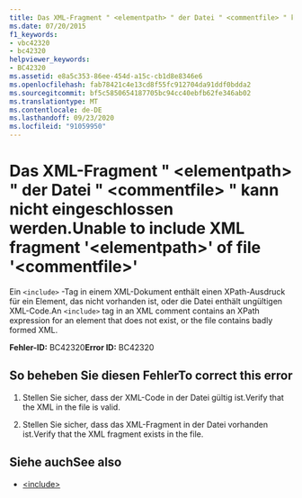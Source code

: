 ```yaml
---
title: Das XML-Fragment " <elementpath> " der Datei " <commentfile> " kann nicht eingeschlossen werden.
ms.date: 07/20/2015
f1_keywords:
- vbc42320
- bc42320
helpviewer_keywords:
- BC42320
ms.assetid: e8a5c353-86ee-454d-a15c-cb1d8e8346e6
ms.openlocfilehash: fab78421c4e13cd8f55fc912704da91ddf0bdda2
ms.sourcegitcommit: bf5c5850654187705bc94cc40ebfb62fe346ab02
ms.translationtype: MT
ms.contentlocale: de-DE
ms.lasthandoff: 09/23/2020
ms.locfileid: "91059950"
---
```

# <a name="unable-to-include-xml-fragment-elementpath-of-file-commentfile"></a><span data-ttu-id="d2595-102">Das XML-Fragment " \<elementpath> " der Datei " \<commentfile> " kann nicht eingeschlossen werden.</span><span class="sxs-lookup"><span data-stu-id="d2595-102">Unable to include XML fragment '\<elementpath>' of file '\<commentfile>'</span></span>

<span data-ttu-id="d2595-103">Ein `<include>` -Tag in einem XML-Dokument enthält einen XPath-Ausdruck für ein Element, das nicht vorhanden ist, oder die Datei enthält ungültigen XML-Code.</span><span class="sxs-lookup"><span data-stu-id="d2595-103">An `<include>` tag in an XML comment contains an XPath expression for an element that does not exist, or the file contains badly formed XML.</span></span>  
  
 <span data-ttu-id="d2595-104">**Fehler-ID:** BC42320</span><span class="sxs-lookup"><span data-stu-id="d2595-104">**Error ID:** BC42320</span></span>  
  
## <a name="to-correct-this-error"></a><span data-ttu-id="d2595-105">So beheben Sie diesen Fehler</span><span class="sxs-lookup"><span data-stu-id="d2595-105">To correct this error</span></span>  
  
1. <span data-ttu-id="d2595-106">Stellen Sie sicher, dass der XML-Code in der Datei gültig ist.</span><span class="sxs-lookup"><span data-stu-id="d2595-106">Verify that the XML in the file is valid.</span></span>  
  
2. <span data-ttu-id="d2595-107">Stellen Sie sicher, dass das XML-Fragment in der Datei vorhanden ist.</span><span class="sxs-lookup"><span data-stu-id="d2595-107">Verify that the XML fragment exists in the file.</span></span>  
  
## <a name="see-also"></a><span data-ttu-id="d2595-108">Siehe auch</span><span class="sxs-lookup"><span data-stu-id="d2595-108">See also</span></span>

- [\<include>](../language-reference/xmldoc/include.md)

